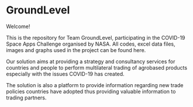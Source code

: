 # GroundLevel
Welcome! 

This is the repository for Team GroundLevel, participating in the COVID-19 Space Apps Challenge organised by NASA.
All codes, excel data files, images and graphs used in the project can be found here.

Our solution aims at providing a strategy and consultancy services for countries and people to perform multilateral trading of agrobased products especially with the issues COVID-19 has created.  

The solution is also a platform to provide information regarding new trade policies countries have adopted thus providing valuable information to trading partners. 


